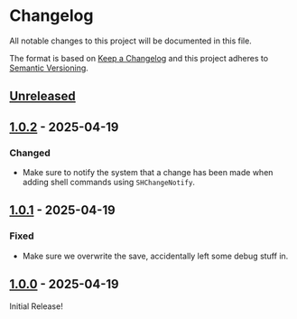 # Changelog

All notable changes to this project will be documented in this file.

The format is based on [Keep a Changelog](https://keepachangelog.com/)
and this project adheres to [Semantic Versioning](https://semver.org/).

## [Unreleased]

## [1.0.2] - 2025-04-19

### Changed

- Make sure to notify the system that a change has been made when adding shell commands using `SHChangeNotify`.

## [1.0.1] - 2025-04-19

### Fixed

- Make sure we overwrite the save, accidentally left some debug stuff in.

## [1.0.0] - 2025-04-19

Initial Release!

[Unreleased]: https://github.com/7H3LaughingMan/KCD2-Modlist-Cleaner/compare/v1.0.2...HEAD
[1.0.2]: https://github.com/7H3LaughingMan/KCD2-Modlist-Cleaner/compare/v1.0.1...v1.0.2
[1.0.1]: https://github.com/7H3LaughingMan/KCD2-Modlist-Cleaner/compare/v1.0.0...v1.0.1
[1.0.0]: https://github.com/7H3LaughingMan/KCD2-Modlist-Cleaner/releases/tag/v1.0.0
